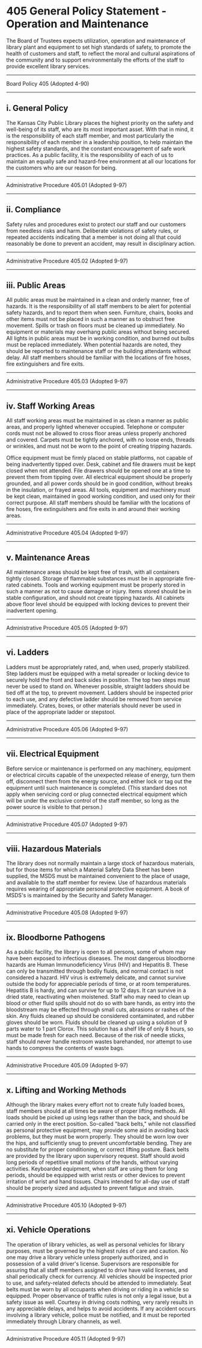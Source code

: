 # 405 General Policy Statement - Operation and Maintenance

The Board of Trustees expects utilization, operation and maintenance of library plant and equipment to set high standards of safety, to promote the health of customers and staff, to reflect the moral and cultural aspirations of the community and to support environmentally the efforts of the staff to provide excellent library services.

---

Board Policy 405 (Adopted 4-90)

---

## i. General Policy

The Kansas City Public Library places the highest priority on the safety and well-being of its staff, who are its most important asset. With that in mind, it is the responsibility of each staff member, and most particularly the responsibility of each member in a leadership position, to help maintain the highest safety standards, and the constant encouragement of safe work practices. As a public facility, it is the responsibility of each of us to maintain an equally safe and hazard-free environment at all our locations for the customers who are our reason for being.

---

Administrative Procedure 405.01 (Adopted 9-97)

---

## ii. Compliance

Safety rules and procedures exist to protect our staff and our customers from needless risks and harm. Deliberate violations of safety rules, or repeated accidents indicating that a member is not doing all that could reasonably be done to prevent an accident, may result in disciplinary action.

---

Administrative Procedure 405.02 (Adopted 9-97)

---

## iii. Public Areas

All public areas must be maintained in a clean and orderly manner, free of hazards. It is the responsibility of all staff members to be alert for potential safety hazards, and to report them when seen. Furniture, chairs, books and other items must not be placed in such a manner as to obstruct free movement. Spills or trash on floors must be cleaned up immediately. No equipment or materials may overhang public areas without being secured. All lights in public areas must be in working condition, and burned out bulbs must be replaced immediately. When potential hazards are noted, they should be reported to maintenance staff or the building attendants without delay. All staff members should be familiar with the locations of fire hoses, fire extinguishers and fire exits.

---

Administrative Procedure 405.03 (Adopted 9-97)

---

## iv. Staff Working Areas

All staff working areas must be maintained in as clean a manner as public areas, and properly lighted whenever occupied. Telephone or computer cords must not be allowed to cross floor areas unless properly anchored and covered. Carpets must be tightly anchored, with no loose ends, threads or wrinkles, and must not be worn to the point of creating tripping hazards.

Office equipment must be firmly placed on stable platforms, not capable of being inadvertently tipped over. Desk, cabinet and file drawers must be kept closed when not attended. File drawers should be opened one at a time to prevent them from tipping over. All electrical equipment should be properly grounded, and all power cords should be in good condition, without breaks in the insulation, or frayed areas. All tools, equipment and machinery must be kept clean, maintained in good working condition, and used only for their correct purpose. All staff members should be familiar with the locations of fire hoses, fire extinguishers and fire exits in and around their working areas.

---

Administrative Procedure 405.04 (Adopted 9-97)

---

## v. Maintenance Areas

All maintenance areas should be kept free of trash, with all containers tightly closed. Storage of flammable substances must be in appropriate fire-rated cabinets. Tools and working equipment must be properly stored in such a manner as not to cause damage or injury. Items stored should be in stable configuration, and should not create tipping hazards. All cabinets above floor level should be equipped with locking devices to prevent their inadvertent opening.

---

Administrative Procedure 405.05 (Adopted 9-97)

---

## vi. Ladders

Ladders must be appropriately rated, and, when used, properly stabilized. Step ladders must be equipped with a metal spreader or locking device to securely hold the front and back sides in position. The top two steps must never be used to stand on. Whenever possible, straight ladders should be tied off at the top, to prevent movement. Ladders should be inspected prior to each use, and any defective ladder should be removed from service immediately. Crates, boxes, or other materials should never be used in place of the appropriate ladder or stepstool.

---

Administrative Procedure 405.06 (Adopted 9-97)

---

## vii. Electrical Equipment

Before service or maintenance is performed on any machinery, equipment or electrical circuits capable of the unexpected release of energy, turn them off, disconnect them from the energy source, and either lock or tag out the equipment until such maintenance is completed. (This standard does not apply when servicing cord or plug connected electrical equipment which will be under the exclusive control of the staff member, so long as the power source is visible to that person.)

---

Administrative Procedure 405.07 (Adopted 9-97)

---

## viii. Hazardous Materials

The library does not normally maintain a large stock of hazardous materials, but for those items for which a Material Safety Data Sheet has been supplied, the MSDS must be maintained convenient to the place of usage, and available to the staff member for review. Use of hazardous materials requires wearing of appropriate personal protective equipment. A book of MSDS's is maintained by the Security and Safety Manager.

---

Administrative Procedure 405.08 (Adopted 9-97)

---

## ix. Bloodborne Pathogens

As a public facility, the library is open to all persons, some of whom may have been exposed to infectious diseases. The most dangerous bloodborne hazards are Human Immunodeficiency Virus (HIV) and Hepatitis B. These can only be transmitted through bodily fluids, and normal contact is not considered a hazard. HIV virus is extremely delicate, and cannot survive outside the body for appreciable periods of time, or at room temperatures. Hepatitis B is hardy, and can survive for up to 12 days. It can survive in a dried state, reactivating when moistened. Staff who may need to clean up blood or other fluid spills should not do so with bare hands, as entry into the bloodstream may be effected through small cuts, abrasions or rashes of the skin. Any fluids cleaned up should be considered contaminated, and rubber gloves should be worn. Fluids should be cleaned up using a solution of 9 parts water to 1 part Clorox. This solution has a shelf life of only 8 hours, so must be made fresh for each need. Because of the risk of needle sticks, staff should never handle restroom wastes barehanded, nor attempt to use hands to compress the contents of waste bags.

---

Administrative Procedure 405.09 (Adopted 9-97)

---

## x. Lifting and Working Methods

Although the library makes every effort not to create fully loaded boxes, staff members should at all times be aware of proper lifting methods. All loads should be picked up using legs rather than the back, and should be carried only in the erect position. So-called "back belts," while not classified as personal protective equipment, may provide some aid in avoiding back problems, but they must be worn properly. They should be worn low over the hips, and sufficiently snug to prevent uncomfortable bending. They are no substitute for proper conditioning, or correct lifting posture. Back belts are provided by the library upon supervisory request. Staff should avoid long periods of repetitive small motions of the hands, without varying activities. Keyboarded equipment, when staff are using them for long periods, should be equipped with wrist rests or other devices to prevent irritation of wrist and hand tissues. Chairs intended for all-day use of staff should be properly sized and adjusted to prevent fatigue and strain.

---

Administrative Procedure 405.10 (Adopted 9-97)

---

## xi. Vehicle Operations

The operation of library vehicles, as well as personal vehicles for library purposes, must be governed by the highest rules of care and caution. No one may drive a library vehicle unless properly authorized, and in possession of a valid driver's license. Supervisors are responsible for assuring that all staff members assigned to drive have valid licenses, and shall periodically check for currency. All vehicles should be inspected prior to use, and safety-related defects should be attended to immediately. Seat belts must be worn by all occupants when driving or riding in a vehicle so equipped. Proper observance of traffic rules is not only a legal issue, but a safety issue as well. Courtesy in driving costs nothing, very rarely results in any appreciable delays, and helps to avoid accidents. If any accident occurs involving a library vehicle, police must be notified, and it must be reported immediately through Library channels, as well.

---

Administrative Procedure 405.11 (Adopted 9-97)
